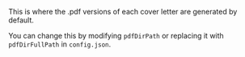 This is where the .pdf versions of each cover letter are generated by default.

You can change this by modifying `pdfDirPath` or replacing it with `pdfDirFullPath` in `config.json`.